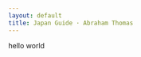 ```yaml
---
layout: default
title: Japan Guide · Abraham Thomas
---
```


hello world

<!--
<meta http-equiv="Refresh" content="0; url=/assets/docs/japan-guide-2023.pdf" />
-->